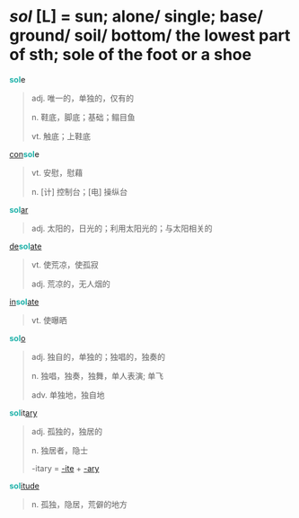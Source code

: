 # _sol_ [L] = sun; alone/ single; base/ ground/ soil/ bottom/ the lowest part of sth; sole of the foot or a shoe

<b style="color: #20B2AA;">sol</b>e
> adj. 唯一的，单独的，仅有的
>
> n. 鞋底，脚底；基础；鳎目鱼
>
> vt. 触底；上鞋底

[con](com-.md)<b style="color: #20B2AA;">sol</b>e
> vt. 安慰，慰藉
>
> n. [计] 控制台；[电] 操纵台

<b style="color: #20B2AA;">sol</b>[ar](-ar.md)
> adj. 太阳的，日光的；利用太阳光的；与太阳相关的

[de](de-.md)<b style="color: #20B2AA;">sol</b>[ate](-ate.md)
> vt. 使荒凉，使孤寂
>
> adj. 荒凉的，无人烟的

[in](in-.2.md)<b style="color: #20B2AA;">sol</b>[ate](-ate.md)
> vt. 使曝晒

<b style="color: #20B2AA;">sol</b>[o](-o.md)
> adj. 独自的，单独的；独唱的，独奏的
>
> n. 独唱，独奏，独舞，单人表演; 单飞
>
> adv. 单独地，独自地

<b style="color: #20B2AA;">sol</b>it[ary](-ary.md)
> adj. 孤独的，独居的
>
> n. 独居者，隐士
>
> -itary = [-ite](-ite.md) + [-ary](-ary.md)

<b style="color: #20B2AA;">sol</b>[itude](-itude.md)
> n. 孤独，隐居，荒僻的地方